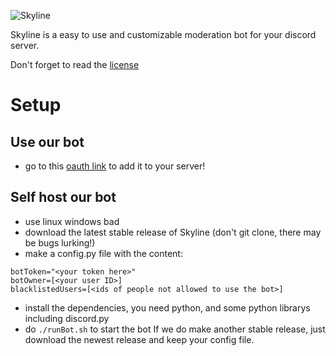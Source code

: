 ![Skyline](https://ipdllc.github.io/assets/skyline.png)

Skyline is a easy to use and customizable moderation bot for your discord server.

Don't forget to read the [license](LICENSE)

# Setup
## Use our bot
- go to this [oauth link](https://discordapp.com/oauth2/authorize?client_id=679066447942516760&scope=bot&permissions=8) to add it to your server!
## Self host our bot
- use linux windows bad
- download the latest stable release of Skyline (don't git clone, there may be bugs lurking!)
- make a config.py file with the content:
```
botToken="<your token here>"
botOwner=[<your user ID>]
blacklistedUsers=[<ids of people not allowed to use the bot>]
```
- install the dependencies, you need python, and some python librarys including discord.py
- do `./runBot.sh` to start the bot
If we do make another stable release, just download the newest release and keep your config file.

